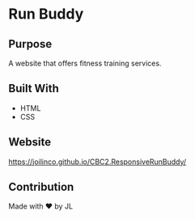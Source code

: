 # Run Buddy

## Purpose
A website that offers fitness training services.

## Built With
* HTML
* CSS

## Website
https://joilinco.github.io/CBC2.ResponsiveRunBuddy/

## Contribution
Made with ❤️ by JL

